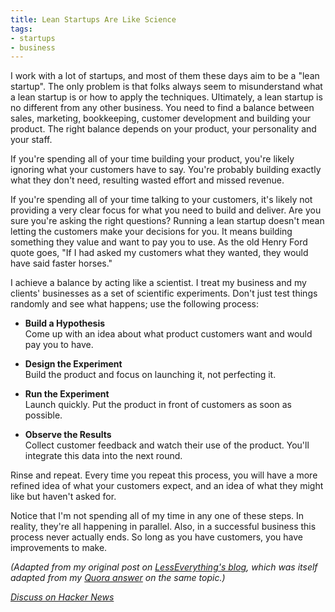 ```yaml
---
title: Lean Startups Are Like Science
tags:
- startups
- business
---
```

I work with a lot of startups, and most of them these days aim to be a
"lean startup". The only problem is that folks always seem to
misunderstand what a lean startup is or how to apply the techniques.
Ultimately, a lean startup is no different from any other business. You
need to find a balance between sales, marketing, bookkeeping, customer
development and building your product. The right balance depends on your
product, your personality and your staff.

If you're spending all of your time building your product, you're likely
ignoring what your customers have to say. You're probably building
exactly what they don't need, resulting wasted effort and missed
revenue.

If you're spending all of your time talking to your customers, it's
likely not providing a very clear focus for what you need to build and
deliver. Are you sure you're asking the right questions? Running a lean
startup doesn't mean letting the customers make your decisions for you.
It means building something they value and want to pay you to use. As
the old Henry Ford quote goes, "If I had asked my customers what they
wanted, they would have said faster horses."

I achieve a balance by acting like a scientist. I treat my business and
my clients' businesses as a set of scientific experiments. Don't just
test things randomly and see what happens; use the following process:

- **Build a Hypothesis**  
  Come up with an idea about what product customers want and would pay you
  to have. 

- **Design the Experiment**  
  Build the product and focus on launching it, not perfecting it. 

- **Run the Experiment**  
  Launch quickly. Put the product in front of customers as soon as
  possible. 

- **Observe the Results**  
  Collect customer feedback and watch their use of the product. You'll
  integrate this data into the next round.

Rinse and repeat. Every time you repeat this process, you will have a
more refined idea of what your customers expect, and an idea of what
they might like but haven't asked for.

Notice that I'm not spending all of my time in any one of these steps.
In reality, they're all happening in parallel. Also, in a successful
business this process never actually ends. So long as you have
customers, you have improvements to make.

_(Adapted from my original post on
[LessEverything's blog](http://lesseverything.com/blog/archives/2012/06/13/lean-startups-are-like-science/),
which was itself adapted from my
[Quora answer](http://www.quora.com/Lean-Startups/How-does-your-startup-use-Lean-Startup-principles)
on the same topic.)_

_[Discuss on Hacker News](http://news.ycombinator.com/item?id=4143041)_
